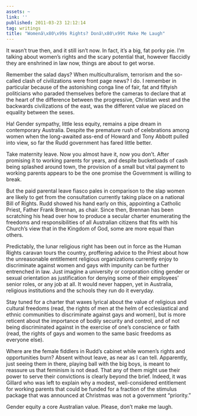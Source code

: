 ```yaml
---
assets: ~
link: ''
published: 2011-03-23 12:12:14
tag: writings
title: "Womenâ\x80\x99s Rights? Donâ\x80\x99t Make Me Laugh"
---
```

It wasn’t true then, and it still isn’t now. In fact, it’s a big, fat
porky pie. I’m talking about women’s rights and the scary potential
that, however flaccidly they are enshrined in law now, things are about
to get worse.

Remember the salad days? When multiculturalism, terrorism and the
so-called clash of civilizations were front page news? I do. I remember
in particular because of the astonishing conga line of fair, fat and
fiftyish politicians who paraded themselves before the cameras to
declare that at the heart of the difference between the progressive,
Christian west and the backwards civilizations of the east, was the
different value we placed on equality between the sexes.

Ha! Gender sympathy, little less equity, remains a pipe dream in
contemporary Australia. Despite the premature rush of celebrations among
women when the long-awaited ass-end of Howard and Tony Abbott pulled
into view, so far the Rudd government has fared little better.

Take maternity leave. Now you almost have it, now you don’t. After
promising it to working parents for years, and despite bucketloads of
cash being splashed around town, the provision of a small but vital
payment to working parents appears to be the one promise the Government
is willing to break.

But the paid parental leave fiasco pales in comparison to the slap women
are likely to get from the consultation currently taking place on a
national Bill of Rights. Rudd showed his hand early on this, appointing
a Catholic Priest, Father Frank Brennan, as chair. Since then, Brennan
has been scratching his head over how to produce a secular charter
enumerating the freedoms and responsibilities of all Australian citizens
that fits with his Church’s view that in the Kingdom of God, some are
more equal than others.

Predictably, the lunar religious right has been out in force as the
Human Rights caravan tours the country, proffering advice to the Priest
about how the unreasonable entitlement religious organizations currently
enjoy to discriminate against women and gays with impunity can be
further entrenched in law. Just imagine a university or corporation
citing gender or sexual orientation as justification for denying some of
their employees’ senior roles, or any job at all. It would never happen,
yet in Australia, religious institutions and the schools they run do it
everyday.

Stay tuned for a charter that waxes lyrical about the value of religious
and cultural freedoms (read, the rights of men at the helm of
ecclesiastical and ethnic communities to discriminate against gays and
women), but is more reticent about the importance of bodily security and
control, and of not being discriminated against in the exercise of one’s
conscience or faith (read, the rights of gays and women to the same
basic freedoms as everyone else).

Where are the female fiddlers in Rudd’s cabinet while women’s rights and
opportunities burn? Absent without leave, as near as I can tell.
Apparently, just seeing them in there, playing ball with the big boys,
is meant to reassure us that feminism is not dead. That any of them
might use their power to serve their convictions is clearly beyond the
brief. Indeed, it was Gillard who was left to explain why a modest,
well-considered entitlement for working parents that could be funded for
a fraction of the stimulus package that was announced at Christmas was
not a government “priority.”

Gender equity a core Australian value. Please, don’t make me laugh.